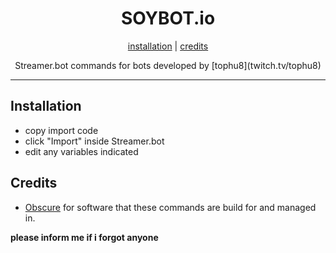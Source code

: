 <h1 align="center">SOYBOT.io</h1>
<p align="center">
  <a href="#installation">installation</a> |
  <a href="#credits">credits</a>
</p>
<p align="center">Streamer.bot commands for bots developed by [tophu8](twitch.tv/tophu8)</p>

---

## Installation

  - copy import code
  - click "Import" inside Streamer.bot
  - edit any variables indicated

## Credits

- [Obscure](https://github.com/Streamerbot/Streamer.bot) for software that these commands are build for and managed in.

**please inform me if i forgot anyone**
